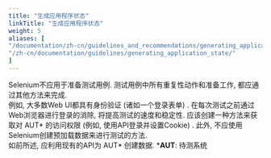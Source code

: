 ```yaml
---
title: "生成应用程序状态"
linkTitle: "生成应用程序状态"
weight: 5
aliases: [
"/documentation/zh-cn/guidelines_and_recommendations/generating_application_state/",
"/zh-cn/documentation/guidelines/generating_application_state/"
]
---
```

 

Selenium不应用于准备测试用例.
测试用例中所有重复性动作和准备工作, 都应通过其他方法来完成.  
例如, 大多数Web UI都具有身份验证 (诸如一个登录表单) . 
在每次测试之前通过Web浏览器进行登录的消除, 将提高测试的速度和稳定性. 
应该创建一种方法来获取对 AUT* 的访问权限 (例如, 使用API登录并设置Cookie) . 
此外, 不应使用Selenium创建预加载数据来进行测试的方法.  
如前所述, 应利用现有的API为 AUT* 创建数据. 
***AUT**: 待测系统
